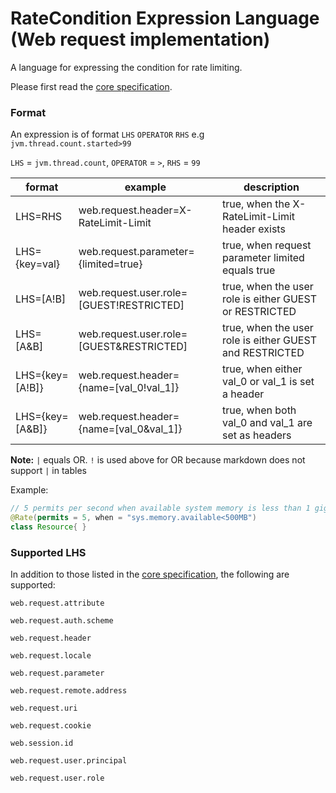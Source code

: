 # RateCondition Expression Language (Web request implementation)

A language for expressing the condition for rate limiting.

Please first read the [core specification](https://github.com/poshjosh/rate-limiter-annotation/blob/main/docs/RATE-CONDITION-EXPRESSION-LANGUAGE.md).

### Format

An expression is of format `LHS` `OPERATOR` `RHS` e.g `jvm.thread.count.started>99`

`LHS` = `jvm.thread.count`,  `OPERATOR` = `>`,  `RHS` = `99`

| format          | example                                   | description                                             |  
|-----------------|-------------------------------------------|---------------------------------------------------------|
| LHS=RHS         | web.request.header=X-RateLimit-Limit      | true, when the X-RateLimit-Limit header exists          |  
| LHS={key=val}   | web.request.parameter={limited=true}      | true, when request parameter limited equals true        |  
| LHS=[A!B]       | web.request.user.role=[GUEST!RESTRICTED]  | true, when the user role is either GUEST or RESTRICTED  |
| LHS=[A&B]       | web.request.user.role=[GUEST&RESTRICTED]  | true, when the user role is either GUEST and RESTRICTED |
| LHS={key=[A!B]} | web.request.header={name=[val_0!val_1]}   | true, when either val_0 or val_1 is set a header        |  
| LHS={key=[A&B]} | web.request.header={name=[val_0&val_1]}   | true, when both val_0 and val_1 are set as headers      |  

__Note:__ `|` equals OR. `!` is used above for OR because markdown does not support `|` in tables

Example:

```java
// 5 permits per second when available system memory is less than 1 giga byte
@Rate(permits = 5, when = "sys.memory.available<500MB")
class Resource{ }
```

### Supported LHS

In addition to those listed in the [core specification](https://github.com/poshjosh/rate-limiter-annotation/blob/main/docs/RATE-CONDITION-EXPRESSION-LANGUAGE.md), the following are supported:

`web.request.attribute`

`web.request.auth.scheme`

`web.request.header`

`web.request.locale`

`web.request.parameter`

`web.request.remote.address`

`web.request.uri`

`web.request.cookie`

`web.session.id`

`web.request.user.principal`

`web.request.user.role`
 
